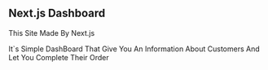 ## Next.js Dashboard

This Site Made By Next.js 

It`s Simple DashBoard That Give You An Information About Customers
And Let You Complete Their Order
